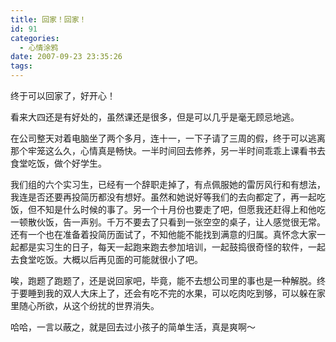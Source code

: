 ```yaml
---
title: 回家！回家！
id: 91
categories:
  - 心情涂鸦
date: 2007-09-23 23:35:26
tags:
---
```


终于可以回家了，好开心！

看来大四还是有好处的，虽然课还是很多，但是可以几乎是毫无顾忌地逃。

在公司整天对着电脑坐了两个多月，连十一，一下子请了三周的假，终于可以逃离那个牢笼这么久，心情真是畅快。一半时间回去修养，另一半时间乖乖上课看书去食堂吃饭，做个好学生。

我们组的六个实习生，已经有一个辞职走掉了，有点佩服她的雷厉风行和有想法，我连是否还要再投简历都没有想好。虽然和她说好等我们的去向都定了，再一起吃饭，但不知是什么时候的事了。另一个十月份也要走了吧，但愿我还赶得上和他吃一顿散伙饭，告一声别。千万不要去了只看到一张空空的桌子，让人感觉很无常。还有一个也在准备着投简历面试了，不知他能不能找到满意的归属。真怀念大家一起都是实习生的日子，每天一起跑来跑去参加培训，一起鼓捣很奇怪的软件，一起去食堂吃饭。大概以后再见面的可能就很小了吧。

唉，跑题了跑题了，还是说回家吧，毕竟，能不去想公司里的事也是一种解脱。终于要睡到我的双人大床上了，还会有吃不完的水果，可以吃肉吃到够，可以躲在家里随心所欲，从这个纷扰的世界消失。

哈哈，一言以蔽之，就是回去过小孩子的简单生活，真是爽啊～
